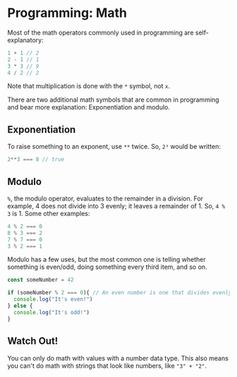 # Programming: Math

Most of the math operators commonly used in programming are self-explanatory:

```js
1 + 1 // 2
2 - 1 // 1
3 * 3 // 9
4 / 2 // 2
```

Note that multiplication is done with the `*` symbol, not `x`.

There are two additional math symbols that are common in programming and bear more explanation: Exponentiation and modulo.

## Exponentiation

To raise something to an exponent, use `**` twice. So, `2³` would be written:

```js
2**3 === 8 // true
```

## Modulo

`%`, the modulo operator, evaluates to the remainder in a division. For example, 4 does not divide into 3 evenly; it leaves a remainder of 1. So, `4 % 3` is 1. Some other examples:

```js
4 % 2 === 0
8 % 3 === 2
7 % 7 === 0
3 % 2 === 1
```

Modulo has a few uses, but the most common one is telling whether something is even/odd, doing something every third item, and so on.

```js
const someNumber = 42

if (someNumber % 2 === 0){ // An even number is one that divides evenly into 2
  console.log("It's even!")
} else {
  console.log("It's odd!")
}
```

## Watch Out!

You can only do math with values with a number data type. This also means you can't do math with strings that look like numbers, like `"3" + "2"`.
